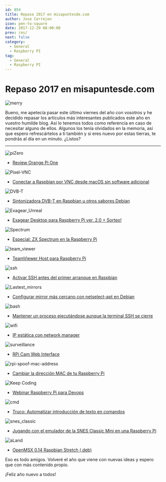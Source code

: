 ```yaml
---
id: 854
title: Repaso 2017 en misapuntesde.com
author: Jose Cerrejon
icon: pen-to-square
date: 2017-12-29 08:00:00
prev: /es/
next: false
category:
  - General
  - Raspberry PI
tag:
  - General
  - Raspberry PI
---
```


# Repaso 2017 en misapuntesde.com

![merry](/images/2013/12/merry_christmas.jpg)

Bueno, me apetecía pasar este último viernes del año con vosotros y he decidido repasar los artículos más interesantes publicados este año en vuestro humilde blog. Así lo tenemos todos como referencia en caso de necesitar alguno de ellos. Algunos los tenía olvidados en la memoria, así que espero refrescártelos a ti también y si eres nuevo por estas tierras, te pondrás al día en un minuto. ¿Listos?

- - -
![piZero](/images/2017/01/piZeroPiOne.jpg)

* [Review Orange Pi One](/post.php?id=763)

![Pixel-VNC](/images/2017/03/pixel-raspbian-vnc.jpg)

* [Conectar a Raspbian por VNC desde macOS sin software adicional](/post.php?id=762)

![DVB-T](/images/2017/03/DVBT.jpg)

* [Sintonizadora DVB-T en Raspbian u otros sabores Debian](/post.php?id=777)

![Exagear_Unreal](/images/2017/03/exagear_cap_09_min.jpg)

* [Exagear Desktop para Raspberry Pi ver. 2.0 + Sorteo!](/post.php?id=782)

![Spectrum](/images/spectrum_01.jpg)

* [Especial: ZX Spectrum en la Raspberry Pi](/post.php?id=788)

![team_viewer](/images/2017/05/team_viewer.png)

* [TeamViewer Host para Raspberry Pi](/post.php?id=792)

![ssh](/images/2017/07/ssh.png)

* [Activar SSH antes del primer arranque en Raspbian](/post.php?id=810)

![Lastest_mirrors](/images/2017/07/lastest_mirrors.png)

* [Configurar mirror más cercano con netselect-apt en Debian](/post.php?id=814)

![bash](/images/2017/07/bash.png)

* [Mantener un proceso ejecutándose aunque la terminal SSH se cierre](/post.php?id=816)

![wifi](/images/wifi_exposed.png)

* [IP estática con network manager](/post.php?id=824)

![surveillance](/images/2017/08/surveilance.jpg)

* [RPi Cam Web Interface](/post.php?id=826)

![rpi-spoof-mac-address](/images/2017/09/rpi-spoof-mac-address.png)

* [Cambiar la dirección MAC de tu Raspberry Pi](/post.php?id=831)

![Keep Coding](/images/2017/09/RPi_20SEPT.png)

* [Webinar Raspberry Pi para Devops](/post.php?id=832)

![cmd](/images/2017/09/cmd.jpg)

* [Truco: Automatizar introducción de texto en comandos](/post.php?id=835)

![snes_classic](/images/2017/10/snes_classic.png)

* [Jugando con el emulador de la SNES Classic Mini en una Raspberry Pi](/post.php?id=840)

![aLand](/images/msx_AtleticLand.jpg)

* [OpenMSX 0.14 Raspbian Stretch (.deb)](/post.php?id=843)

Eso es todo amigos. Volveré el año que viene con nuevas ideas y espero que con más contenido propio.

¡Feliz año nuevo a todos!
